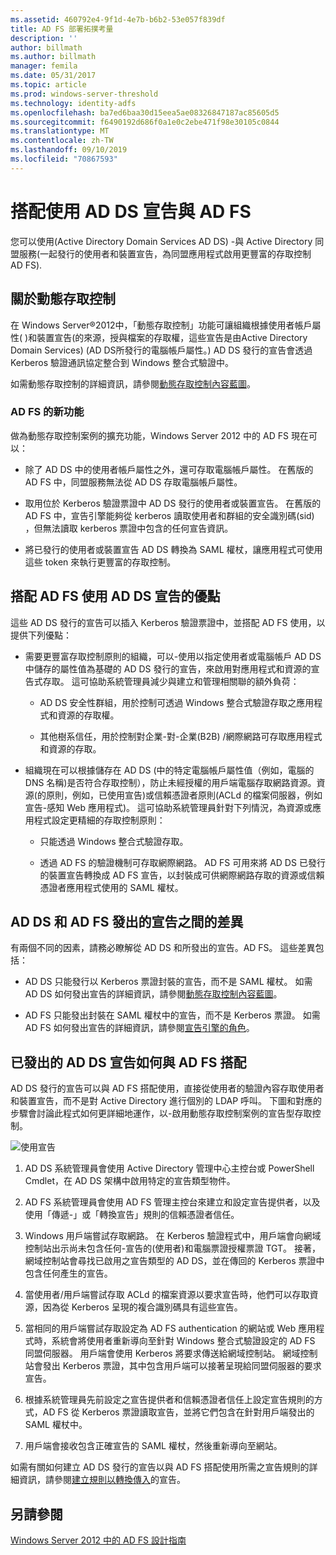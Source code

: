 ```yaml
---
ms.assetid: 460792e4-9f1d-4e7b-b6b2-53e057f839df
title: AD FS 部署拓撲考量
description: ''
author: billmath
ms.author: billmath
manager: femila
ms.date: 05/31/2017
ms.topic: article
ms.prod: windows-server-threshold
ms.technology: identity-adfs
ms.openlocfilehash: ba7ed6baa30d15eea5ae08326847187ac85605d5
ms.sourcegitcommit: f6490192d686f0a1e0c2ebe471f98e30105c0844
ms.translationtype: MT
ms.contentlocale: zh-TW
ms.lasthandoff: 09/10/2019
ms.locfileid: "70867593"
---
```

# <a name="using-ad-ds-claims-with-ad-fs"></a>搭配使用 AD DS 宣告與 AD FS
  
  
您可以使用\(Active Directory Domain Services AD DS\) \-與 Active Directory 同盟服務\(一起發行的使用者和裝置宣告，為同盟應用程式啟用更豐富的存取控制 AD FS\).  
  
## <a name="about-dynamic-access-control"></a>關於動態存取控制  
在 Windows Server®2012中，「動態存取控制」功能可讓組織根據使用者帳戶屬性\( \)和裝置宣告\(的來源，授與檔案的存取權，這些宣告是由Active Directory Domain Services\) \(AD DS所發行的電腦帳戶屬性。\) AD DS 發行的宣告會透過 Kerberos 驗證通訊協定整合到 Windows 整合式驗證中。  
  
如需動態存取控制的詳細資訊，請參閱[動態存取控制內容藍圖](../../solution-guides/Dynamic-Access-Control--Scenario-Overview.md#BKMK_APP)。  
  
### <a name="whats-new-in-ad-fs"></a>AD FS 的新功能  
做為動態存取控制案例的擴充功能，Windows Server 2012 中的 AD FS 現在可以：  
  
-   除了 AD DS 中的使用者帳戶屬性之外，還可存取電腦帳戶屬性。 在舊版的 AD FS 中，同盟服務無法從 AD DS 存取電腦帳戶屬性。  
  
-   取用位於 Kerberos 驗證票證中 AD DS 發行的使用者或裝置宣告。 在舊版的 AD FS 中，宣告引擎能夠從 kerberos 讀取使用者和群組的安全識別碼\(sid\) ，但無法讀取 kerberos 票證中包含的任何宣告資訊。  
  
-   將已發行的使用者或裝置宣告 AD DS 轉換為 SAML 權杖，讓應用程式可使用這些 token 來執行更豐富的存取控制。  
  
## <a name="benefits-of-using-ad-ds-claims-with-ad-fs"></a>搭配 AD FS 使用 AD DS 宣告的優點  
這些 AD DS 發行的宣告可以插入 Kerberos 驗證票證中，並搭配 AD FS 使用，以提供下列優點：  
  
-   需要更豐富存取控制原則的組織，可以\-使用以指定使用者或電腦帳戶 AD DS 中儲存的屬性值為基礎的 AD DS 發行的宣告，來啟用對應用程式和資源的宣告式存取。 這可協助系統管理員減少與建立和管理相關聯的額外負荷：  
  
    -   AD DS 安全性群組，用於控制可透過 Windows 整合式驗證存取之應用程式和資源的存取權。  
  
    -   其他樹系信任，用於控制對企業\-對\-企業\(B2B\) \/網際網路可存取應用程式和資源的存取。  
  
-   組織現在可以根據儲存在 AD DS \(中的特定電腦帳戶屬性值（例如，電腦的 DNS 名稱\)是否符合存取控制），防止未經授權的用戶端電腦存取網路資源。資源\(的原則，例如，已使用宣告\)或信賴憑證者原則\(ACLd 的檔案伺服器，例如宣告\-感知 Web 應用程式\)。 這可協助系統管理員針對下列情況，為資源或應用程式設定更精細的存取控制原則：  
  
    -   只能透過 Windows 整合式驗證存取。  
  
    -   透過 AD FS 的驗證機制可存取網際網路。 AD FS 可用來將 AD DS 已發行的裝置宣告轉換成 AD FS 宣告，以封裝成可供網際網路存取的資源或信賴憑證者應用程式使用的 SAML 權杖。  
  
## <a name="differences-between-ad-ds-and-ad-fs-issued-claims"></a>AD DS 和 AD FS 發出的宣告之間的差異  
有兩個不同的因素，請務必瞭解從 AD DS 和所發出的宣告。AD FS。 這些差異包括：  
  
-   AD DS 只能發行以 Kerberos 票證封裝的宣告，而不是 SAML 權杖。 如需 AD DS 如何發出宣告的詳細資訊，請參閱[動態存取控制內容藍圖](../../solution-guides/Dynamic-Access-Control--Scenario-Overview.md#BKMK_APP)。  
  
-   AD FS 只能發出封裝在 SAML 權杖中的宣告，而不是 Kerberos 票證。 如需 AD FS 如何發出宣告的詳細資訊，請參閱[宣告引擎的角色](../../ad-fs/technical-reference/The-Role-of-the-Claims-Engine.md)。  
  
## <a name="how-ad-ds-issued-claims-work-with-ad-fs"></a>已發出的 AD DS 宣告如何與 AD FS 搭配  
AD DS 發行的宣告可以與 AD FS 搭配使用，直接從使用者的驗證內容存取使用者和裝置宣告，而不是對 Active Directory 進行個別的 LDAP 呼叫。 下圖和對應的步驟會討論此程式如何更詳細地運作，以\-啟用動態存取控制案例的宣告型存取控制。  
  
![使用宣告](media/UsingADDSClaimswithADFS.gif)  
  
1.  AD DS 系統管理員會使用 Active Directory 管理中心主控台或 PowerShell Cmdlet，在 AD DS 架構中啟用特定的宣告類型物件。  
  
2.  AD FS 系統管理員會使用 AD FS 管理主控台來建立和設定宣告提供者，以及使用「傳遞\-」或「轉換宣告」規則的信賴憑證者信任。  
  
3.  Windows 用戶端嘗試存取網路。 在 Kerberos 驗證程式中，用戶端會向網域控制站出示尚未包含任何\-宣告的\(使用者\)和電腦票證授權票證 TGT。 接著，網域控制站會尋找已啟用之宣告類型的 AD DS，並在傳回的 Kerberos 票證中包含任何產生的宣告。  
  
4.  當使用者\/用戶端嘗試存取 ACLd 的檔案資源以要求宣告時，他們可以存取資源，因為從 Kerberos 呈現的複合識別碼具有這些宣告。  
  
5.  當相同的用戶端嘗試存取設定為 AD FS authentication 的網站或 Web 應用程式時，系統會將使用者重新導向至針對 Windows 整合式驗證設定的 AD FS 同盟伺服器。 用戶端會使用 Kerberos 將要求傳送給網域控制站。 網域控制站會發出 Kerberos 票證，其中包含用戶端可以接著呈現給同盟伺服器的要求宣告。  
  
6.  根據系統管理員先前設定之宣告提供者和信賴憑證者信任上設定宣告規則的方式，AD FS 從 Kerberos 票證讀取宣告，並將它們包含在針對用戶端發出的 SAML 權杖中。  
  
7.  用戶端會接收包含正確宣告的 SAML 權杖，然後重新導向至網站。  
  
如需有關如何建立 AD DS 發行的宣告以與 AD FS 搭配使用所需之宣告規則的詳細資訊，請參閱[建立規則以轉換傳入](../../ad-fs/operations/Create-a-Rule-to-Transform-an-Incoming-Claim.md)的宣告。  
  
## <a name="see-also"></a>另請參閱
[Windows Server 2012 中的 AD FS 設計指南](AD-FS-Design-Guide-in-Windows-Server-2012.md)
